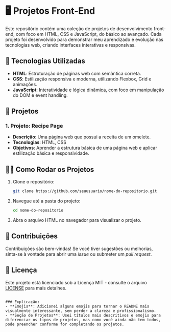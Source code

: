 # 🖥️ Projetos Front-End

Este repositório contém uma coleção de projetos de desenvolvimento front-end, com foco em HTML, CSS e JavaScript, do básico ao avançado. Cada projeto foi desenvolvido para demonstrar meu aprendizado e evolução nas tecnologias web, criando interfaces interativas e responsivas.

## 🚀 Tecnologias Utilizadas

- **HTML**: Estruturação de páginas web com semântica correta.
- **CSS**: Estilização responsiva e moderna, utilizando Flexbox, Grid e animações.
- **JavaScript**: Interatividade e lógica dinâmica, com foco em manipulação do DOM e event handling.

## 📂 Projetos

### 1. Projeto: Recipe Page
- **Descrição**: Uma página web que possui a receita de um omelete.
- **Tecnologias**: HTML, CSS
- **Objetivos**: Aprender a estrutura básica de uma página web e aplicar estilização básica e responsividade.

## 🏃‍♂️ Como Rodar os Projetos

1. Clone o repositório:
   ```bash
   git clone https://github.com/seuusuario/nome-do-repositorio.git
   ```

2. Navegue até a pasta do projeto:
   ```bash
   cd nome-do-repositorio
   ```

3. Abra o arquivo HTML no navegador para visualizar o projeto.

## 🤝 Contribuições

Contribuições são bem-vindas! Se você tiver sugestões ou melhorias, sinta-se à vontade para abrir uma *issue* ou submeter um *pull request*.

## 📄 Licença

Este projeto está licenciado sob a Licença MIT - consulte o arquivo [LICENSE](LICENSE) para mais detalhes.
```

### Explicação:
- **Emojis**: Adicionei alguns emojis para tornar o README mais visualmente interessante, sem perder a clareza e profissionalismo.
- **Seção de Projetos**: Usei títulos mais descritivos e emojis para diferenciar os tipos de projetos, mas como você ainda não tem todos, pode preencher conforme for completando os projetos.
